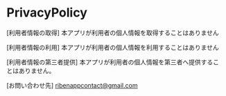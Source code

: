 # PrivacyPolicy

[利用者情報の取得]
本アプリが利用者の個人情報を取得することはありません

[利用者情報の利用]
本アプリが利用者の個人情報を利用することはありません

[利用者情報の第三者提供]
本アプリが利用者の個人情報を第三者へ提供することはありません。

[お問い合わせ先]
ribenappcontact@gmail.com
